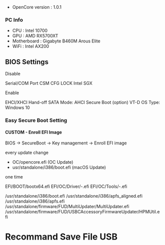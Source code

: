 
- OpenCore version : 1.0.1
  
### PC Info

- CPU : Intel 10700
- GPU : AMD RX5700XT
- Motherboard : Gigabyte B460M Arous Elite
- WiFi : Intel AX200


## BIOS Settings

Disable

Serial/COM Port
CSM
CFG LOCK
Intel SGX

Enable

EHCI/XHCI Hand-off
SATA Mode: AHCI
Secure Boot (option)
VT-D
OS Type: Windows 10




### Easy Secure Boot Setting

#### CUSTOM - Enroll EFI Image


BIOS -> SecureBoot -> Key management -> Enroll EFI image



every update change

- OC/opencore.efi (OC Update)
- usr/standalone/i386/boot.efi (macOS Update)

one time

EFI/BOOT/bootx64.efi
EFI/OC/Driver/-.efi
EFI/OC/Tools/-.efi


/usr/standalone/i386/boot.efi
/usr/standalone/i386/apfs_aligned.efi
/usr/standalone/i386/apfs.efi
/usr/standalone/firmware/FUD/MultiUpdater/MultiUpdater.efi
/usr/standalone/firmware/FUD/USBCAccessoryFirmwareUpdater/HPMUtil.efi


# Recommand Save File USB
